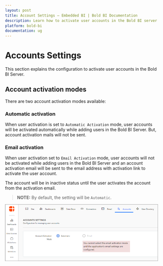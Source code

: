 ```yaml
---
layout: post
title: Account Settings – Embedded BI | Bold BI Documentation
description: Learn how to activate user accounts in the Bold BI server. There are two account activation modes available - Automatic and Email.
platform: bold-bi
documentation: ug
---
```


# Accounts Settings

This section explains the configuration to activate user accounts in the Bold BI Server.

## Account activation modes

There are two account activation modes available:

### Automatic activation

When user activation is set to `Automatic Activation` mode, user accounts will be activated automatically while adding users in the Bold BI Server. But, account activation mails will not be sent.

### Email activation

When user activation set to `Email Activation` mode, user accounts will not be activated while adding users in the Bold BI Server and an account activation email will be sent to the email address with activation link to activate the user account.

The account will be in inactive status until the user activates the account from the activation email.

> **NOTE:**  By default, the setting will be `Automatic`.

![Accounts Settings](/static/assets/embedded/site-administration/images/account-settings.png)